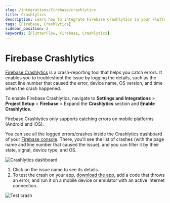```yaml
---
slug: /integrations/firebase/crashlytics
title: Crashlytics
description: Learn how to integrate Firebase Crashlytics in your FlutterFlow app.
tags: [Firebase, Crashlytics]
sidebar_position: 2
keywords: [FlutterFlow, Firebase, Crashlytics]
---
```


# Firebase Crashlytics
[Firebase Crashlytics](https://firebase.google.com/products/crashlytics) is a crash-reporting tool that helps you catch errors. It enables you to troubleshoot the issue by logging the details, such as the exact line number that caused the error, device name, OS version, and time when the crash happened.

To enable Firebase Crashlytics, navigate to **Settings and Integrations** > **Project Setup** > **Firebase** > Expand the **Crashlytics** section and **Enable Crashlytics**.

Firebase Crashlytics only supports catching errors on mobile platforms (Android and iOS).

You can see all the logged errors/crashes inside the Crashlytics dashboard of your [Firebase console](https://console.firebase.google.com/). There, you'll see the list of crashes (with the page name and line number that caused the issue), and you can filter it by their state, signal, device type, and OS.

![Crashlytics dashboard](imgs/crashlytics-dashboard.avif)

1. Click on the issue name to see its details.
2. To test the crash on your app, [download the app](../../testing-deployment-publishing/exporting-code/ff-cli.md), add a code that throws an error, and run it on a mobile device or emulator with an active internet connection.

![Test crash](imgs/test-crash.avif)
